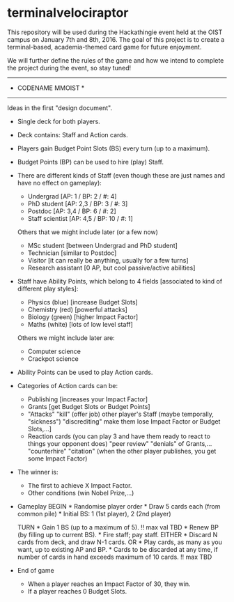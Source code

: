 # terminalvelociraptor

This repository will be used during the Hackathingie event held at the OIST 
campus on January 7th and 8th, 2016. The goal of this project is to create a
terminal-based, academia-themed card game for future enjoyment.

We will further define the rules of the game and how we intend to complete the project during the event, so stay tuned!


*******************
* CODENAME MMOIST *
*******************

Ideas in the first "design document".

- Single deck for both players.

- Deck contains: Staff and Action cards.

- Players gain Budget Point Slots (BS) every turn (up to a maximum).

- Budget Points (BP) can be used to hire (play) Staff.

- There are different kinds of Staff (even though these are just names and have no effect on gameplay):
    * Undergrad             [AP: 1   / BP: 2  / #: 4]
    * PhD student           [AP: 2,3 / BP: 3  / #: 3]
    * Postdoc               [AP: 3,4 / BP: 6  / #: 2]
    * Staff scientist       [AP: 4,5 / BP: 10 / #: 1]

    Others that we might include later (or a few now)
    * MSc student [between Undergrad and PhD student]
    * Technician [similar to Postdoc]
    * Visitor [it can really be anything, usually for a few turns]
    * Research assistant [0 AP, but cool passive/active abilities]

- Staff have Ability Points, which belong to 4 fields [associated to kind of different play styles]:
    * Physics   (blue)  [increase Budget Slots]
    * Chemistry (red)   [powerful attacks]
    * Biology   (green) [higher Impact Factor]
    * Maths     (white) [lots of low level staff]

    Others we might include later are:
    * Computer science
    * Crackpot science

- Ability Points can be used to play Action cards.

- Categories of Action cards can be:
	* Publishing
	    [increases your Impact Factor]
	* Grants
	    [get Budget Slots or Budget Points]
	* "Attacks"
	    "kill" (offer job) other player's Staff (maybe temporally, "sickness")
	    "discrediting" make them lose Impact Factor or Budget Slots,...]
	* Reaction cards (you can play 3 and have them ready to react to things your opponent does)
	    "peer review"
	    "denials" of Grants,...
	    "counterhire"
	    "citation" (when the other player publishes, you get some Impact Factor)

- The winner is:
	* The first to achieve X Impact Factor.
	* Other conditions (win Nobel Prize,...)
	
- Gameplay
    BEGIN
        * Randomise player order
        * Draw 5 cards each (from common pile)
        * Initial BS: 1 (1st player), 2 (2nd player)
       
    TURN
        * Gain 1 BS (up to a maximum of 5).  !! max val TBD
        * Renew BP (by filling up to current BS). 
        * Fire staff; pay staff.
        EITHER
            * Discard N cards from deck, and draw N-1 cards.
        OR
            * Play cards, as many as you want, up to existing AP and BP.
        * Cards to be discarded at any time, if number of cards in hand exceeds maximum of 10 cards. !! max TBD

- End of game
	* When a player reaches an Impact Factor of 30, they win.
	* If a player reaches 0 Budget Slots.

